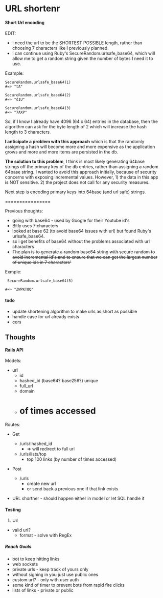 # URL shortenr 

#### Short Url encoding
EDIT: 
* I need the url to be the SHORTEST POSSIBLE length, rather than choosing 7 characters like I previously planned. 
* I can continue using Ruby's SecureRandom.urlsafe_base64, which will allow me to get a random string given the number of bytes I need it to use. 

Example:
```
SecureRandom.urlsafe_base64(1)
#=> "tA"

SecureRandom.urlsafe_base64(2)
#=> "dIU"

SecureRandom.urlsafe_base64(3)
#=> "7AXP"
```

So, if I know I already have 4096 (64 x 64) entries in the database, then the algorithm can ask for the byte length of 2 which will increase the hash length to 3 characters.  

**I anticipate a problem with this approach** which is that the randomly assigning a hash will become more and more expensive as the application grows and more and more items are persisted in the db. 

**The solution to this problem**, I think is most likely generating 64base strings off the primary key of the db entries, rather than assigning a random 64base string. I wanted to avoid this approach initially, because of security concerns with exposing incremental values. However, 1) the data in this app is NOT sensitive. 2) the project does not call for any security measures. 

Next step is encoding primary keys into 64base (and url safe) strings. 

================

Previous thoughts: 
* going with base64 - used by Google for their Youtube id's
* ~~Bitly uses 7 characters~~
* looked at base 62 (to avoid base64 issues with url) but found Ruby's urlsafe_base64. 
* so i get benefits of base64 without the problems associated with url characters 
* ~~The plan is to generate a random base64 string with secure random to avoid incremental id's and to ensure that we can get the largest number of unique ids in 7 characters'~~

Exmple: 
```
 SecureRandom.urlsafe_base64(5)

#=> "ZWPKTOQ"
```

#### todo 
* update shortening algorithm to make urls as short as possible
* handle case for url already exists
* cors

## Thoughts
#### Rails API
Models: 
* url
  * id
  * hashed_id (base64? base256?) unique 
  * full_url
  * domain
  * # of times accessed

Routes:
* Get 
  * /urls/:hashed_id
    * => will redirect to full url
  * /urls/lists/top
    * top 100 links (by number of times accessed)
* Post 
  * /urls
    * create new url 
    * or send back a previous one if that link exists

* URL shortner - should happen either in model or let SQL handle it


#### Testing 
1. Url 
  * valid url?
    * format - solve with RegEx



##### Reach Goals
* bot to keep hitting links 
* web sockets
* private urls - keep track of yours only
* without signing in you just use public ones
* custom url? - only with user auth 
* some kind of timer to prevent bots from rapid fire clicks
* lists of links - private or public 


